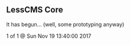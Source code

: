 LessCMS Core
------------

It has begun... (well, some prototyping anyway)

1 of 1 @ Sun Nov 19 13:40:00 2017
